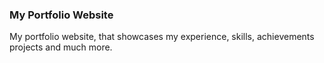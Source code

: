 ### My Portfolio Website

My portfolio website, that showcases my experience, skills, achievements projects and much more.